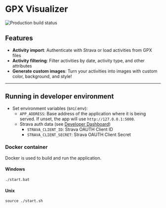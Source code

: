 # GPX Visualizer

![Production build status](https://github.com/jmuzina/gpxvis/actions/workflows/prod.yml/badge.svg)

## Features
* **Activity import**: Authenticate with Strava or load activities from GPX files
* **Activity filtering**: Filter activities by date, activity type, and other attributes
* **Generate custom images**: Turn your activities into images with custom color, background, and style!
------------------
## Running in developer environment
- Set environment variables (src/.env):
  - `APP_ADDRESS`: Base address of the application where it is being served. If unset, the app will use `http://127.0.0.1:5000`.
  - Strava auth data (see [Developer Dashboard](https://www.strava.com/settings/api))
    - `STRAVA_CLIENT_ID`: Strava OAUTH Client ID
    - `STRAVA_CLIENT_SECRET`: Strava OAUTH Client Secret

### Docker container

Docker is used to build and run the application.

#### Windows
`./start.bat`

#### Unix
`source ./start.sh`